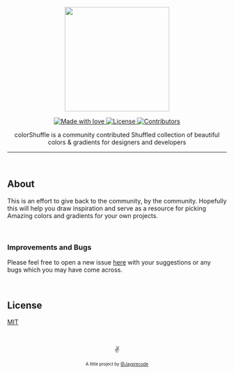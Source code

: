<p align="center">
  <img src="https://cdn.dribbble.com/users/6428270/screenshots/14790096/media/50ff82c13d9ae130cf483b939fd9bb13.png" width="240" />
</p>

<p align="center">
  <a href="#">
    <img src="https://img.shields.io/badge/made%20with-love-E760A4.svg" alt="Made with love">
  </a>
  <a href="https://opensource.org/licenses/MIT" target="_blank">
    <img src="https://img.shields.io/badge/license-MIT-green.svg" alt="License">
  </a>
    <a href="https://github.com/Jayprecode/colorShuffle/graphs/contributors" target="_blank">
    <img src="https://img.shields.io/github/contributors/Jayprecode/colorShuffle.svg" alt="Contributors">
  </a>
</p>
<p align="center">
colorShuffle is a community contributed Shuffled collection of beautiful colors & gradients for designers and developers
</p>

---

&nbsp;

## About
This is an effort to give back to the community, by the community. Hopefully this will help you draw inspiration and serve as a resource for picking Amazing colors and gradients for your own projects.


&nbsp;

### Improvements and Bugs
Please feel free to open a new issue [here](https://github.com/Jayprecode/colorShuffle/issues) with your suggestions or any bugs which you may have come across.

&nbsp;

## License

[MIT](https://github.com/Jayprecode/colorShuffle/blob/master/LICENCE.md)


&nbsp;

<p align="center">✌️</p>
<p align="center">
<sub><sup>A little project by <a href="https://twitter.com/Jayprecode">@Jayprecode</a></sup></sub>
</p>
